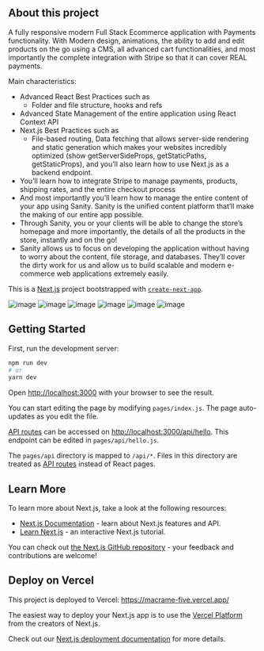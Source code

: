 ## About this project

A fully responsive modern Full Stack Ecommerce application with Payments functionality.
With Modern design, animations, the ability to add and edit products on the go using a CMS, all advanced cart functionalities, and most importantly the complete integration with Stripe so that it can cover REAL payments. 

Main characteristics: 
- Advanced React Best Practices such as
    - Folder and file structure, hooks and refs
- Advanced State Management of the entire application using React Context API
- Next.js Best Practices such as
    - File-based routing, Data fetching that allows server-side rendering and static generation which makes your websites incredibly optimized (show getServerSideProps, getStaticPaths, getStaticProps), and you’ll also learn how to use Next.js as a backend endpoint.
- You’ll learn how to integrate Stripe to manage payments, products, shipping rates, and the entire checkout process
- And most importantly you’ll learn how to manage the entire content of your app using Sanity. Sanity is the unified content platform that’ll make the making of our entire app possible. <show sanity desk>
- Through Sanity, you or your clients will be able to change the store’s homepage and more importantly, the details of all the products in the store, instantly and on the go!
- Sanity allows us to focus on developing the application without having to worry about the content, file storage, and databases. They’ll cover the dirty work for us and allow us to build scalable and modern e-commerce web applications extremely easily.

This is a [Next.js](https://nextjs.org/) project bootstrapped with [`create-next-app`](https://github.com/vercel/next.js/tree/canary/packages/create-next-app).
   
![image](https://raw.githubusercontent.com/siemeris/assets/main/Captura%20de%20Pantalla%202022-09-26%20a%20las%2012.07.40.png)
![image](https://raw.githubusercontent.com/siemeris/assets/main/Captura%20de%20Pantalla%202022-09-26%20a%20las%2011.49.03.png)
![image](https://raw.githubusercontent.com/siemeris/assets/main/Captura%20de%20Pantalla%202022-09-26%20a%20las%2011.49.21.png)
![image](https://raw.githubusercontent.com/siemeris/assets/main/Captura%20de%20Pantalla%202022-09-26%20a%20las%2011.49.52.png)
![image](https://raw.githubusercontent.com/siemeris/assets/main/Captura%20de%20Pantalla%202022-09-26%20a%20las%2011.50.23.png)
![image](https://raw.githubusercontent.com/siemeris/assets/main/Captura%20de%20Pantalla%202022-09-26%20a%20las%2017.09.53.png)

## Getting Started

First, run the development server:

```bash
npm run dev
# or
yarn dev
```

Open [http://localhost:3000](http://localhost:3000) with your browser to see the result.

You can start editing the page by modifying `pages/index.js`. The page auto-updates as you edit the file.

[API routes](https://nextjs.org/docs/api-routes/introduction) can be accessed on [http://localhost:3000/api/hello](http://localhost:3000/api/hello). This endpoint can be edited in `pages/api/hello.js`.

The `pages/api` directory is mapped to `/api/*`. Files in this directory are treated as [API routes](https://nextjs.org/docs/api-routes/introduction) instead of React pages.

## Learn More

To learn more about Next.js, take a look at the following resources:

- [Next.js Documentation](https://nextjs.org/docs) - learn about Next.js features and API.
- [Learn Next.js](https://nextjs.org/learn) - an interactive Next.js tutorial.

You can check out [the Next.js GitHub repository](https://github.com/vercel/next.js/) - your feedback and contributions are welcome!

## Deploy on Vercel
    
This project is deployed to Vercel: https://macrame-five.vercel.app/

The easiest way to deploy your Next.js app is to use the [Vercel Platform](https://vercel.com/new?utm_medium=default-template&filter=next.js&utm_source=create-next-app&utm_campaign=create-next-app-readme) from the creators of Next.js.

Check out our [Next.js deployment documentation](https://nextjs.org/docs/deployment) for more details.
